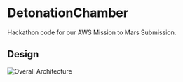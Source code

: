 # DetonationChamber
Hackathon code for our AWS Mission to Mars Submission.

## Design
![Overall Architecture](https://raw.githubusercontent.com/werzl/DetonationChamber/master/documents/overall-architecture.png)

